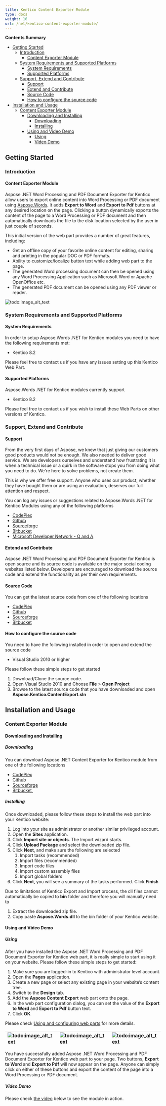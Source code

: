 ```yaml
---
title: Kentico Content Exporter Module
type: docs
weight: 10
url: /net/kentico-content-exporter-module/
---
```


**Contents Summary**

- [Getting Started](#KenticoContentExporterModule-GettingStarted) 
  - [Introduction](#KenticoContentExporterModule-Introduction) 
    - [Content Exporter Module](#KenticoContentExporterModule-ContentExporterModule)
  - [System Requirements and Supported Platforms](#KenticoContentExporterModule-SystemRequirementsandSupportedPlatforms) 
    - [System Requirements](#KenticoContentExporterModule-SystemRequirements)
    - [Supported Platforms](#KenticoContentExporterModule-SupportedPlatforms)
  - [Support, Extend and Contribute](#KenticoContentExporterModule-Support,ExtendandContribute) 
    - [Support](#KenticoContentExporterModule-Support)
    - [Extend and Contribute](#KenticoContentExporterModule-ExtendandContribute)
    - [Source Code](#KenticoContentExporterModule-SourceCode)
    - [How to configure the source code](#KenticoContentExporterModule-Howtoconfigurethesourcecode)
- [Installation and Usage](#KenticoContentExporterModule-InstallationandUsage) 
  - [Content Exporter Module](#KenticoContentExporterModule-ContentExporterModule.1) 
    - [Downloading and Installing](#KenticoContentExporterModule-DownloadingandInstalling) 
      - [Downloading](#KenticoContentExporterModule-Downloading)
      - [Installing](#KenticoContentExporterModule-Installing)
    - [Using and Video Demo](#KenticoContentExporterModule-UsingandVideoDemo) 
      - [Using](#KenticoContentExporterModule-Using)
      - [Video Demo](#KenticoContentExporterModule-VideoDemo)

## Getting Started

### Introduction

#### Content Exporter Module

Aspose .NET Word Processing and PDF Document Exporter for Kentico allow users to export online content into Word Processing or PDF document using [Aspose.Words](http://www.aspose.com/word-component-suite.aspx). It adds **Export to Word** and **Export to Pdf** buttons at any desired location on the page. Clicking a button dynamically exports the content of the page to a Word Processing or PDF document and then automatically downloads the file to the disk location selected by the user in just couple of seconds.

This initial version of the web part provides a number of great features, including:

- Get an offline copy of your favorite online content for editing, sharing and printing in the popular DOC or PDF formats.
- Ability to customize/localize button text while adding web part to the page.
- The generated Word processing document can then be opened using any Word Processing Application such as Microsoft Word or Apache OpenOffice etc.
- The generated PDF document can be opened using any PDF viewer or reader.

![todo:image_alt_text](http://www.aspose.com/blogs/wp-content/uploads/2015/02/Aspose-.NET-Word-Processing-and-PDF-Document-Exporter-for-Kentico.png)

### System Requirements and Supported Platforms

#### System Requirements

In order to setup Aspose.Words .NET for Kentico modules you need to have the following requirements met:

- Kentico 8.2

Please feel free to contact us if you have any issues setting up this Kentico Web Part.

#### Supported Platforms

Aspose.Words .NET for Kentico modules currently support

- Kentico 8.2

Please feel free to contact us if you wish to install these Web Parts on other versions of Kentico.

### Support, Extend and Contribute

#### Support

From the very first days of Aspose, we knew that just giving our customers good products would not be enough. We also needed to deliver good service. We are developers ourselves and understand how frustrating it is when a technical issue or a quirk in the software stops you from doing what you need to do. We're here to solve problems, not create them.

This is why we offer free support. Anyone who uses our product, whether they have bought them or are using an evaluation, deserves our full attention and respect.

You can log any issues or suggestions related to Aspose.Words .NET for Kentico Modules using any of the following platforms

- [CodePlex ](https://asposekentico.codeplex.com/workitem/list/basic)
- [Github ](https://github.com/asposemarketplace/Aspose_for_Kentico/issues)
- [Sourceforge ](https://sourceforge.net/p/asposekentico/tickets/)
- [Bitbucket ](https://bitbucket.org/asposemarketplace/aspose-for-kentico/issues?status=new&status=open)
- [Microsoft Developer Network - Q and A ](https://code.msdn.microsoft.com/Aspose-NET-Word-Processing-5248fcd7/view/Discussions#content)

#### Extend and Contribute

Aspose .NET Word Processing and PDF Document Exporter for Kentico is open source and its source code is available on the major social coding websites listed below. Developers are encouraged to download the source code and extend the functionality as per their own requirements.

#### Source Code

You can get the latest source code from one of the following locations

- [CodePlex ](https://asposekentico.codeplex.com/SourceControl/latest)
- [Github ](https://github.com/asposemarketplace/Aspose_for_Kentico)
- [Sourceforge ](https://sourceforge.net/p/asposekentico/code/ci/master/tree/)
- [Bitbucket ](https://bitbucket.org/asposemarketplace/aspose-for-kentico/src)

#### How to configure the source code

You need to have the following installed in order to open and extend the source code

- Visual Studio 2010 or higher

Please follow these simple steps to get started

1. Download/Clone the source code.
1. Open Visual Studio 2010 and Choose **File** > **Open Project**
1. Browse to the latest source code that you have downloaded and open **Aspose.Kentico.ContentExport.sln**

## Installation and Usage

### Content Exporter Module

#### Downloading and Installing

##### Downloading

You can download Aspose .NET Content Exporter for Kentico module from one of the following locations

- [CodePlex](https://asposekentico.codeplex.com/releases)
- [Github ](https://github.com/asposemarketplace/Aspose_for_Kentico/releases)
- [Sourceforge ](https://sourceforge.net/projects/asposekentico/files/)
- [Bitbucket ](https://bitbucket.org/asposemarketplace/aspose-for-kentico/downloads)

##### Installing

Once downloaded, please follow these steps to install the web part into your Kentico website:

1. Log into your site as administrator or another similar privileged account.
1. Open the **Sites** application.
1. Click **Import site or objects**. The Import wizard starts.
1. Click **Upload Package** and select the downloaded zip file.
1. Click **Next**, and make sure the following are selected
   1. Import tasks (recommended)
   1. Import files (recommended)
   1. Import code files
   1. Import custom assembly files
   1. Import global folders
1. Click **Next**, you will see a summary of the tasks performed. Click **Finish**

Due to limitations of Kentico Export and Import process, the dll files cannot automatically be copied to **bin** folder and therefore you will manually need to

1. Extract the downloaded zip file.
1. Copy paste **Aspose.Words.dll** to the bin folder of your Kentico website.

#### Using and Video Demo

##### Using

After you have installed the Aspose .NET Word Processing and PDF Document Exporter for Kentico web part, it is really simple to start using it on your website. Please follow these simple steps to get started:

1. Make sure you are logged-in to Kentico with administrator level account.
1. Open the **Pages** application.
1. Create a new page or select any existing page in your website’s content tree.
1. Switch to the **Design** tab.
1. Add the **Aspose Content Export** web part onto the page.
1. In the web part configuration dialog, you can set the value of the **Export to Word** and **Export to Pdf** button text.
1. Click **OK**.

Please check [Using and configuring web parts](https://docs.kentico.com/display/K8/Using+and+configuring+web+parts) for more details. 


|![todo:image_alt_text](kentico-content-exporter-module_1)|![todo:image_alt_text](kentico-content-exporter-module_2)|![todo:image_alt_text](kentico-content-exporter-module_3)|
| :- | :- | :- |

You have successfully added Aspose .NET Word Processing and PDF Document Exporter for Kentico web part to your page. Two buttons, **Export to Word** and **Export to Pdf** will now appear on the page. Anyone can simply click on either of these buttons and export the content of the page into a Word Processing or PDF document.

##### Video Demo

Please check [the video](https://www.youtube.com/watch?v=hQ5WymCWANA) below to see the module in action.
